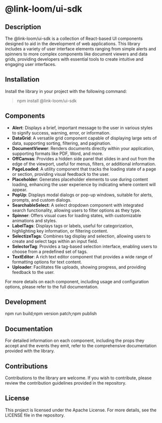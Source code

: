 # @link-loom/ui-sdk

## Description

The @link-loom/ui-sdk is a collection of React-based UI components designed to aid in the development of web applications. This library includes a variety of user interface elements ranging from simple alerts and spinners to more complex components like document viewers and data grids, providing developers with essential tools to create intuitive and engaging user interfaces.

## Installation

Install the library in your project with the following command:

> npm install @link-loom/ui-sdk

## Components

- **Alert**: Displays a brief, important message to the user in various styles to signify success, warning, error, or information.
- **DataGrid**: A versatile grid component capable of displaying large sets of data, supporting sorting, filtering, and pagination.
- **DocumentViewer**: Renders documents directly within your application, supporting formats like PDF, Word, and more.
- **OffCanvas**: Provides a hidden side panel that slides in and out from the edge of the viewport, useful for menus, filters, or additional information.
- **PageLoaded**: A utility component that tracks the loading state of a page or section, providing visual feedback to the user.
- **Placeholder**: Generates placeholder elements to use during content loading, enhancing the user experience by indicating where content will appear.
- **PopUp**: Displays modal dialogs or pop-up windows, suitable for alerts, prompts, and custom dialogs.
- **SearchableSelect**: A select dropdown component with integrated search functionality, allowing users to filter options as they type.
- **Spinner**: Offers visual cues for loading states, with customizable animations and styles.
- **LabelTags**: Displays tags or labels, useful for categorization, highlighting key information, or filtering content.
- **SelectizeTags**: Combines tag display and selection, allowing users to create and select tags within an input field.
- **SelectorTag**: Provides a tag-based selection interface, enabling users to choose from a predefined set of tags.
- **TextEditor**: A rich text editor component that provides a wide range of formatting options for text content.
- **Uploader**: Facilitates file uploads, showing progress, and providing feedback to the user.

For more details on each component, including usage and configuration options, please refer to the full documentation.

## Development

npm run build;npm version patch;npm publish

## Documentation

For detailed information on each component, including the props they accept and the events they emit, refer to the comprehensive documentation provided with the library.

## Contributions

Contributions to the library are welcome. If you wish to contribute, please review the contribution guidelines provided in the repository.

## License

This project is licensed under the Apache License. For more details, see the LICENSE file in the repository.
